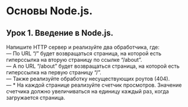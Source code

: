 # Основы Node.js.
## Урок 1. Введение в Node.js.
Напишите HTTP сервер и реализуйте два обработчика, где:  
— По URL “/” будет возвращаться страница, 
на которой есть гиперссылка на вторую страницу по ссылке “/about”.  
— А по URL “/about” будет возвращаться страница, 
на которой есть гиперссылка на первую страницу “/”.  
— Также реализуйте обработку несуществующих роутов (404).  
— * На каждой странице реализуйте счетчик просмотров. 
Значение счетчика должно увеличиваться на единицу каждый раз, 
когда загружается страница.